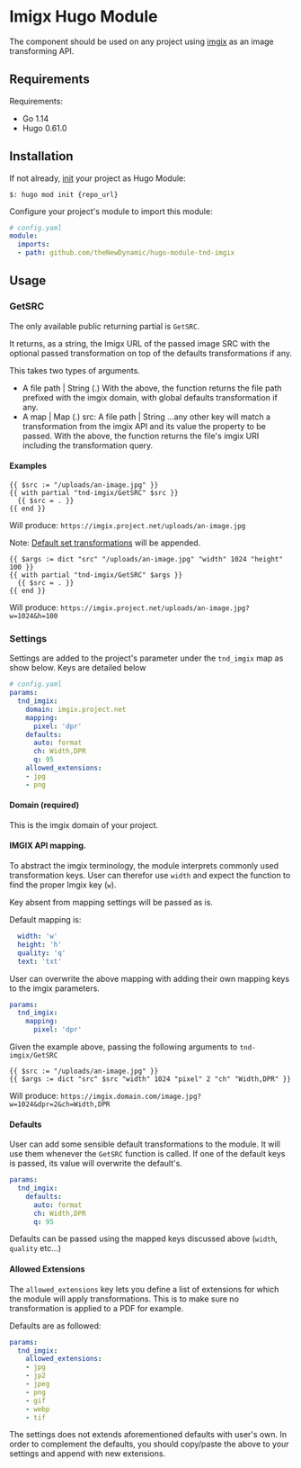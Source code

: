 # Imigx Hugo Module

The component should be used on any project using [imgix](https://www.imgix.com/) as an image transforming API.

## Requirements

Requirements:
- Go 1.14
- Hugo 0.61.0


## Installation

If not already, [init](https://gohugo.io/hugo-modules/use-modules/#initialize-a-new-module) your project as Hugo Module:

```
$: hugo mod init {repo_url}
```

Configure your project's module to import this module:

```yaml
# config.yaml
module:
  imports:
  - path: github.com/theNewDynamic/hugo-module-tnd-imgix
```

## Usage

### GetSRC

The only available public returning partial is `GetSRC`.

It returns, as a string, the Imigx URL of the passed image SRC with the optional passed transformation on top of the defaults transformations if any.

This takes two types of arguments.
- A file path | String (.)
  With the above, the function returns the file path prefixed with the imgix domain, with global defaults transformation if any.
- A map | Map (.)
  src: A file path | String
  ...any other key will match a transformation from the imgix API and its value the property to be passed.
  With the above, the function returns the file's imgix URI including the transformation query.

#### Examples
```
{{ $src := "/uploads/an-image.jpg" }}
{{ with partial "tnd-imgix/GetSRC" $src }}
  {{ $src = . }}
{{ end }}
```

Will produce: `https://imgix.project.net/uploads/an-image.jpg`

Note: [Default set transformations](#defaults) will be appended.

```
{{ $args := dict "src" "/uploads/an-image.jpg" "width" 1024 "height" 100 }}
{{ with partial "tnd-imgix/GetSRC" $args }}
  {{ $src = . }}
{{ end }}
```
Will produce: `https://imgix.project.net/uploads/an-image.jpg?w=1024&h=100`

### Settings

Settings are added to the project's parameter under the `tnd_imgix` map as show below.
Keys are detailed below

```yaml
# config.yaml
params:
  tnd_imgix:
    domain: imgix.project.net
    mapping:
      pixel: 'dpr'
    defaults:
      auto: format
      ch: Width,DPR
      q: 95
    allowed_extensions:
    - jpg
    - png
```

#### Domain (required)

This is the imgix domain of your project.

#### IMGIX API mapping.

To abstract the imgix terminology, the module interprets commonly used transformation keys. 
User can therefor use `width` and expect the function to find the proper Imgix key (`w`).

Key absent from mapping settings will be passed as is.

Default mapping is:
```yaml
  width: 'w'
  height: 'h'
  quality: 'q'
  text: 'txt'
```

User can overwrite the above mapping with adding their own mapping keys to the imgix parameters.

```yaml
params:
  tnd_imgix:
    mapping:
      pixel: 'dpr'
```


Given the example above, passing the following arguments to `tnd-imgix/GetSRC`
```
{{ $src := "/uploads/an-image.jpg" }}
{{ $args := dict "src" $src "width" 1024 "pixel" 2 "ch" "Width,DPR" }}
```

Will produce: `https://imgix.domain.com/image.jpg?w=1024&dpr=2&ch=Width,DPR`

#### Defaults

User can add some sensible default transformations to the module. It will use them whenever the `GetSRC` function is called. 
If one of the default keys is passed, its value will overwrite the default's.

```yaml
params:
  tnd_imgix:
    defaults:
      auto: format
      ch: Width,DPR
      q: 95
```

Defaults can be passed using the mapped keys discussed above (`width`, `quality` etc...)

#### Allowed Extensions

The `allowed_extensions` key lets you define a list of extensions for which the module will apply transformations.
This is to make sure no transformation is applied to a PDF for example.

Defaults are as followed:
```yaml
params:
  tnd_imgix:
    allowed_extensions:
    - jpg
    - jp2
    - jpeg
    - png
    - gif
    - webp
    - tif
```
The settings does not extends aforementioned defaults with user's own. In order to complement the defaults, you should copy/paste the above to your settings and append with new extensions.